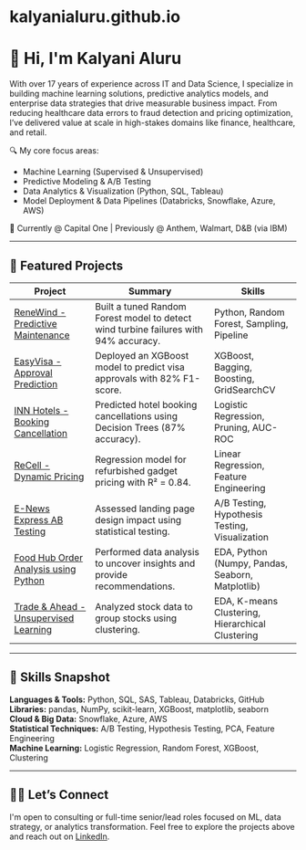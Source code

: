 # kalyanialuru.github.io

# 👋 Hi, I'm Kalyani Aluru

With over 17 years of experience across IT and Data Science, I specialize in building machine learning solutions, predictive analytics models, and enterprise data strategies that drive measurable business impact. From reducing healthcare data errors to fraud detection and pricing optimization, I’ve delivered value at scale in high-stakes domains like finance, healthcare, and retail.

🔍 My core focus areas:
- Machine Learning (Supervised & Unsupervised)
- Predictive Modeling & A/B Testing
- Data Analytics & Visualization (Python, SQL, Tableau)
- Model Deployment & Data Pipelines (Databricks, Snowflake, Azure, AWS)

💼 Currently @ Capital One | Previously @ Anthem, Walmart, D&B (via IBM)

---

## 📂 Featured Projects

| Project | Summary | Skills |
|--------|---------|--------|
| [ReneWind - Predictive Maintenance](./ReneWind-ML-Pipeline)| Built a tuned Random Forest model to detect wind turbine failures with 94% accuracy. | Python, Random Forest, Sampling, Pipeline |
| [EasyVisa - Approval Prediction](./EasyVisa-Ensemble-Model) | Deployed an XGBoost model to predict visa approvals with 82% F1-score. | XGBoost, Bagging, Boosting, GridSearchCV |
| [INN Hotels - Booking Cancellation](./INN-Hotels-Booking-Cancellation) | Predicted hotel booking cancellations using Decision Trees (87% accuracy). | Logistic Regression, Pruning, AUC-ROC |
| [ReCell - Dynamic Pricing](./ReCell-Dynamic-Pricing) | Regression model for refurbished gadget pricing with R² = 0.84. | Linear Regression, Feature Engineering |
| [E-News Express AB Testing](./E-News-Express-ABTesting) | Assessed landing page design impact using statistical testing. | A/B Testing, Hypothesis Testing, Visualization |
| [Food Hub Order Analysis using Python](./Food-Hub-Order-Analysis) | Performed data analysis to uncover insights and provide recommendations. | EDA, Python (Numpy, Pandas, Seaborn, Matplotlib) |
| [Trade & Ahead - Unsupervised Learning](./Trade-&-Ahead-Unsupervised-Learning) | Analyzed stock data to group stocks using clustering. | EDA, K-means Clustering, Hierarchical Clustering |

---

## 🧠 Skills Snapshot

**Languages & Tools:** Python, SQL, SAS, Tableau, Databricks, GitHub  
**Libraries:** pandas, NumPy, scikit-learn, XGBoost, matplotlib, seaborn  
**Cloud & Big Data:** Snowflake, Azure, AWS  
**Statistical Techniques:** A/B Testing, Hypothesis Testing, PCA, Feature Engineering  
**Machine Learning:** Logistic Regression, Random Forest, XGBoost, Clustering  

---

## 👨‍💻 Let’s Connect

I'm open to consulting or full-time senior/lead roles focused on ML, data strategy, or analytics transformation. Feel free to explore the projects above and reach out on [LinkedIn](https://www.linkedin.com/in/kalyani-a-581498220).

